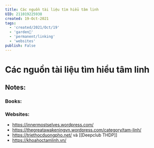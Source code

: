 ```yaml
---
title: Các nguồn tài liệu tìm hiểu tâm linh
UID: 211019225938
created: 19-Oct-2021
tags:
  - 'created/2021/Oct/19'
  - 'garden🏡'
  - 'permanent/linking'
  - 'websites'
publish: False
---
```

# Các nguồn tài liệu tìm hiểu tâm linh

## Notes:
### Books:

### Websites:
- https://innermostselves.wordpress.com/
- https://thegreatawakeningvn.wordpress.com/category/tam-linh/
- https://triethocduongpho.net/ và [[Deepclub THDP]]
- https://khoahoctamlinh.vn/